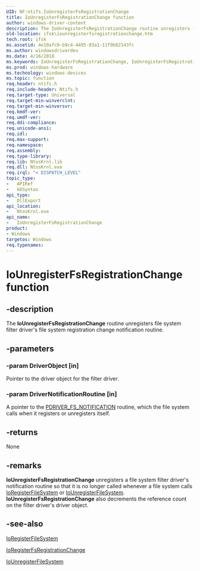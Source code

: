 ```yaml
---
UID: NF:ntifs.IoUnregisterFsRegistrationChange
title: IoUnregisterFsRegistrationChange function
author: windows-driver-content
description: The IoUnregisterFsRegistrationChange routine unregisters file system filter driver's file system registration change notification routine.
old-location: ifsk\iounregisterfsregistrationchange.htm
tech.root: ifsk
ms.assetid: 4e10afc0-b9c4-4495-83a1-11f9b82143fc
ms.author: windowsdriverdev
ms.date: 4/16/2018
ms.keywords: IoUnregisterFsRegistrationChange, IoUnregisterFsRegistrationChange routine [Installable File System Drivers], ifsk.iounregisterfsregistrationchange, ioref_18a53f5a-49f9-40ba-bf85-d2fea7d6fbfb.xml, ntifs/IoUnregisterFsRegistrationChange
ms.prod: windows-hardware
ms.technology: windows-devices
ms.topic: function
req.header: ntifs.h
req.include-header: Ntifs.h
req.target-type: Universal
req.target-min-winverclnt: 
req.target-min-winversvr: 
req.kmdf-ver: 
req.umdf-ver: 
req.ddi-compliance: 
req.unicode-ansi: 
req.idl: 
req.max-support: 
req.namespace: 
req.assembly: 
req.type-library: 
req.lib: NtosKrnl.lib
req.dll: NtosKrnl.exe
req.irql: "< DISPATCH_LEVEL"
topic_type:
-	APIRef
-	kbSyntax
api_type:
-	DllExport
api_location:
-	NtosKrnl.exe
api_name:
-	IoUnregisterFsRegistrationChange
product:
- Windows
targetos: Windows
req.typenames: 
---
```


# IoUnregisterFsRegistrationChange function


## -description


The <b>IoUnregisterFsRegistrationChange</b> routine unregisters file system filter driver's file system registration change notification routine.


## -parameters




### -param DriverObject [in]

Pointer to the driver object for the filter driver.


### -param DriverNotificationRoutine [in]

A pointer to the <a href="https://msdn.microsoft.com/library/windows/hardware/ff551037">PDRIVER_FS_NOTIFICATION</a> routine, which the file system calls when it registers or unregisters itself.


## -returns



None




## -remarks



<b>IoUnregisterFsRegistrationChange</b> unregisters a file system filter driver's notification routine so that it is no longer called whenever a file system calls <a href="https://msdn.microsoft.com/library/windows/hardware/ff548494">IoRegisterFileSystem</a> or <a href="https://msdn.microsoft.com/library/windows/hardware/ff548552">IoUnregisterFileSystem</a>. <b>IoUnregisterFsRegistrationChange</b> also decrements the reference count on the filter driver's driver object.




## -see-also




<a href="https://msdn.microsoft.com/library/windows/hardware/ff548494">IoRegisterFileSystem</a>



<a href="https://msdn.microsoft.com/library/windows/hardware/ff548499">IoRegisterFsRegistrationChange</a>



<a href="https://msdn.microsoft.com/library/windows/hardware/ff548552">IoUnregisterFileSystem</a>
 

 

